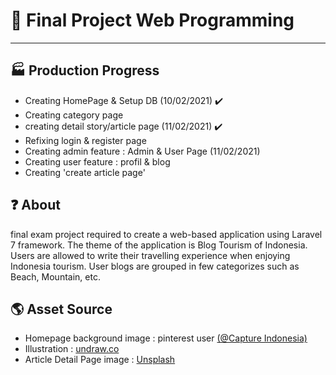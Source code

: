 # 🧻 Final Project Web Programming

---

## 🏭 Production Progress

-   Creating HomePage & Setup DB (10/02/2021) ✔️
-   Creating category page
-   creating detail story/article page (11/02/2021) ✔️
-   Refixing login & register page
-   Creating admin feature : Admin & User Page (11/02/2021)
-   Creating user feature : profil & blog
-   Creating 'create article page'

## ❓ About

final exam project required to create a web-based application using Laravel 7 framework. The theme of the application is Blog Tourism of Indonesia. Users are allowed to write their travelling experience when enjoying Indonesia tourism. User blogs are grouped in few categorizes such as Beach, Mountain, etc.

## 🌎 Asset Source

-   Homepage background image : pinterest user [(@Capture Indonesia)](https://id.pinterest.com/pin/791789178208969621/)
-   Illustration : [undraw.co](https://undraw.co/)
-   Article Detail Page image : [Unsplash](https://unsplash.com/photos/u0lAovoUsaU)
